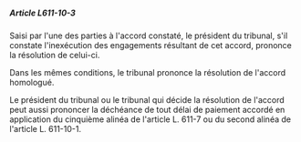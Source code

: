 ##### Article L611-10-3

Saisi par l'une des parties à l'accord constaté, le président du tribunal, s'il constate l'inexécution des engagements résultant de cet accord, prononce la résolution de celui-ci.

Dans les mêmes conditions, le tribunal prononce la résolution de l'accord homologué.

Le président du tribunal ou le tribunal qui décide la résolution de l'accord peut aussi prononcer la déchéance de tout délai de paiement accordé en application du cinquième alinéa de l'article L. 611-7 ou du second alinéa de l'article L. 611-10-1.


